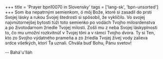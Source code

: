 +++
title = 'Prayer bpn10070 in Slovensky'
tags = ['lang-sk', 'bpn-unsorted']
+++
Som iba nepatrným semienkom, ó môj Bože, ktoré si zasadil do prsti Svojej lásky a rukou Svojej štedrosti si spôsobil, že vyklíčilo. Vo svojej najvnútornejšej bytosti túži toto semienko po vodách Tvojho milosrdenstva a po životodarnom žriedle Tvojej milosti. Zošli mu z neba Svojej láskyplnosti to, čo mu umožní rozkvitnúť v Tvojej tôni a v rámci Tvojho dvora. Ty si Ten, kto zo Svojho výdatného prameňa a zo žriedla Tvojej živej vody zalieva srdce všetkých, ktorí Ťa uznali. Chvála buď Bohu, Pánu svetov!

-- Bahá'u'lláh
